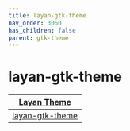 ```yaml
---
title: layan-gtk-theme
nav_order: 3060
has_children: false
parent: gtk-theme
---
```



# layan-gtk-theme

| [Layan Theme](https://samwhelp.github.io/note-about-theme/read/desktop-theme/themes/layan-theme.html) |
| --- |
| [layan-gtk-theme](https://github.com/vinceliuice/Layan-gtk-theme) |
